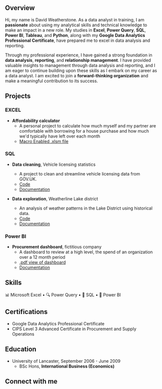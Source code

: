 ## Overview
Hi, my name is David Weatherstone. As a data analyst in training, I am **passionate** about using my analytical skills and technical knowledge to make an impact in a new role. My studies in **Excel**, **Power Query**, **SQL**, **Power BI**, **Tableau**, and **Python**, along with my **Google Data Analytics Professional Certificate**, have prepared me to excel in data analysis and reporting.

Through my professional experience, I have gained a strong foundation in **data analysis**, **reporting**, and **relationship management**. I have provided valuable insights to management through data analysis and reporting, and I am eager to continue building upon these skills as I embark on my career as a data analyst. I am excited to join a **forward-thinking organization** and make a meaningful contribution to its success.


## Projects

### EXCEL
- **Affordability calculator**
    - A personal project to calculate how much myself and my partner are comfortable with borrowing for a house purchase and how much we'd typically have left over each month
    - [Macro Enabled .xlsm file](EXCEL/Affordability%20calculator.xlsm)
### SQL
- **Data cleaning**, Vehicle licensing statistics
    - A project to clean and streamline vehicle licensing data from GOV.UK.
    - [Code](SQL%20Cleaning%20-%20Vehicle%20licensing%20statistics/README.md)
    - [Documentation](SQL%20Cleaning%20-%20Vehicle%20licensing%20statistics/)

- **Data exploration**, Weatherline Lake district
    - An analysis of weather patterns in the Lake District using historical data.
    - [Code](SQL%20Data%20exploration%20-%20Weatherline/README.md)
    - [Documentation](SQL%20Data%20exploration%20-%20Weatherline/)
    
### Power BI
- **Procurement dashboard**, fictitious company
    - A dashboard to review at a high level, the spend of an organization over a 12 month period
    - [.pdf view of dashboard](https://drive.google.com/file/d/1wqWB2MlV0036dCzYLsSd91TxyCoXMSWj/view?usp=sharing)
    - [Documentation](Power%20BI%20-%20Procurement%20dashboard/README.md)

## Skills
📊 Microsoft Excel • 🔍 Power Query • 💾 SQL • 🔮 Power BI

## Certifications
* Google Data Analytics Professional Certificate
* CIPS Level 3 Advanced Certificate in Procurement and Supply Operations

## Education
* University of Lancaster, September 2006 - June 2009
    * BSc Hons, **International Business (Economics)**

## Connect with me

